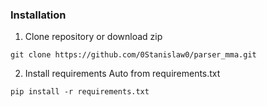 ### Installation
1. Clone repository or download zip
```
git clone https://github.com/0Stanislaw0/parser_mma.git
```
2. Install requirements
Auto from requirements.txt
```
pip install -r requirements.txt
